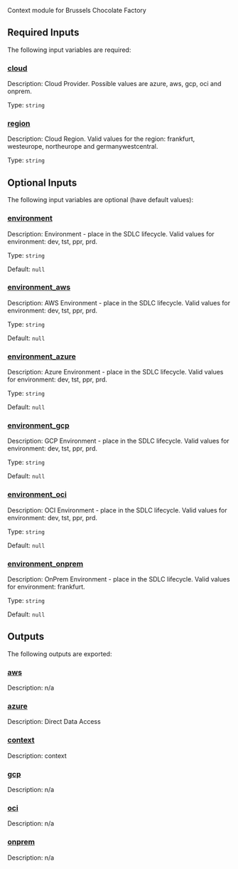 <!-- BEGIN_TF_DOCS -->
<!-- markdownlint-disable-file MD033 MD012 -->
Context module for Brussels Chocolate Factory

## Required Inputs

The following input variables are required:

### <a name="input_cloud"></a> [cloud](#input\_cloud)

Description: Cloud Provider. Possible values are azure, aws, gcp, oci and onprem.

Type: `string`

### <a name="input_region"></a> [region](#input\_region)

Description: Cloud Region. Valid values for the region: frankfurt, westeurope, northeurope and germanywestcentral.

Type: `string`

## Optional Inputs

The following input variables are optional (have default values):

### <a name="input_environment"></a> [environment](#input\_environment)

Description: Environment - place in the SDLC lifecycle. Valid values for environment: dev, tst, ppr, prd.

Type: `string`

Default: `null`

### <a name="input_environment_aws"></a> [environment\_aws](#input\_environment\_aws)

Description: AWS Environment - place in the SDLC lifecycle. Valid values for environment: dev, tst, ppr, prd.

Type: `string`

Default: `null`

### <a name="input_environment_azure"></a> [environment\_azure](#input\_environment\_azure)

Description: Azure Environment - place in the SDLC lifecycle. Valid values for environment: dev, tst, ppr, prd.

Type: `string`

Default: `null`

### <a name="input_environment_gcp"></a> [environment\_gcp](#input\_environment\_gcp)

Description: GCP Environment - place in the SDLC lifecycle. Valid values for environment: dev, tst, ppr, prd.

Type: `string`

Default: `null`

### <a name="input_environment_oci"></a> [environment\_oci](#input\_environment\_oci)

Description: OCI Environment - place in the SDLC lifecycle. Valid values for environment: dev, tst, ppr, prd.

Type: `string`

Default: `null`

### <a name="input_environment_onprem"></a> [environment\_onprem](#input\_environment\_onprem)

Description: OnPrem Environment - place in the SDLC lifecycle. Valid values for environment: frankfurt.

Type: `string`

Default: `null`

## Outputs

The following outputs are exported:

### <a name="output_aws"></a> [aws](#output\_aws)

Description: n/a

### <a name="output_azure"></a> [azure](#output\_azure)

Description: Direct Data Access

### <a name="output_context"></a> [context](#output\_context)

Description: context

### <a name="output_gcp"></a> [gcp](#output\_gcp)

Description: n/a

### <a name="output_oci"></a> [oci](#output\_oci)

Description: n/a

### <a name="output_onprem"></a> [onprem](#output\_onprem)

Description: n/a
<!-- END_TF_DOCS -->